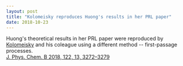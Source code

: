 ```yaml
---
layout: post
title: "Kolomeisky reproduces Huong's results in her PRL paper"
date: 2018-10-23
---
```

Huong's theoretical results in her PRL paper were reproduced by [Kolomeisky](https://scholar.google.com/citations?user=7RAFNNkAAAAJ&hl=en) and his coleague using a different method -- first-passage processes.  
[J. Phys. Chem. B 2018, 122, 13, 3272–3279](https://pubs.acs.org/doi/abs/10.1021/acs.jpcb.7b09352)
